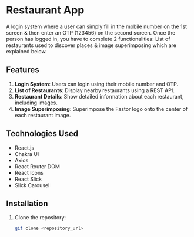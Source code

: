 # Restaurant App

A login system where a user can simply fill in the mobile number on the 1st screen & then enter an OTP (123456) on the second screen. Once the person has logged in, you have to complete 2 functionalities: List of restaurants used to discover places & image superimposing which are explained below.

## Features

1. **Login System**: Users can login using their mobile number and OTP.
2. **List of Restaurants**: Display nearby restaurants using a REST API.
3. **Restaurant Details**: Show detailed information about each restaurant, including images.
4. **Image Superimposing**: Superimpose the Fastor logo onto the center of each restaurant image.

## Technologies Used

- React.js
- Chakra UI
- Axios
- React Router DOM
- React Icons
- React Slick
- Slick Carousel

## Installation

1. Clone the repository:

   ```bash
   git clone <repository_url>
